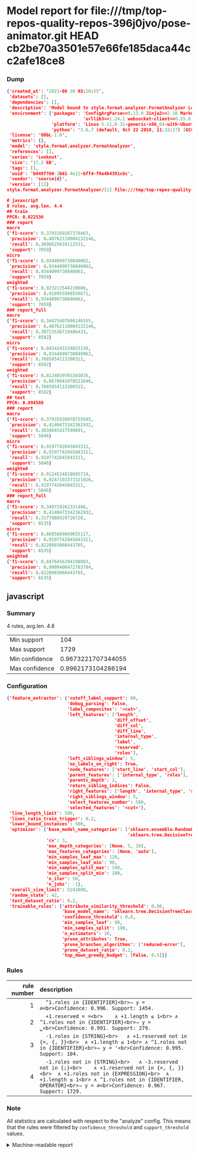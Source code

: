 # Model report for file:///tmp/top-repos-quality-repos-396j0jvo/pose-animator.git HEAD cb2be70a3501e57e66fe185daca44cc2afe18ce8

### Dump

```json
{'created_at': '2021-08-30 03:20:55',
 'datasets': [],
 'dependencies': [],
 'description': 'Model bound to style.format.analyzer.FormatAnalyzer Lookout analyzer.',
 'environment': {'packages': 'ConfigArgParse==0.13.0 Jinja2==2.10 MarkupSafe==1.1.1 PyStemmer==1.3.0 PyYAML==5.1 Pympler==0.5 SQLAlchemy==1.2.10 SQLAlchemy-Utils==0.33.3 asdf==2.3.2 bblfsh==2.12.7 boto==2.49.0 boto3==1.9.130 botocore==1.12.130 cachetools==2.0.1 certifi==2019.3.9 chardet==3.0.4 clint==0.5.1 docker==3.7.0 docker-pycreds==0.4.0 dulwich==0.19.11 grpcio==1.19.0 grpcio-tools==1.19.0 humanfriendly==4.16.1 humanize==0.5.1 idna==2.8 jmespath==0.9.4 jsonschema==2.6.0 lookout-sdk==0.4.1 lookout-sdk-ml==0.19.0 lookout-style==0.2.0 lz4==2.1.6 modelforge==0.12.1 numpy==1.16.2 packaging==19.0 pandas==0.22.0 pip==19.0.3 protobuf==3.7.0 psycopg2-binary==2.7.5 pygtrie==2.3 pyparsing==2.3.1 python-dateutil==2.8.0 python-igraph==0.7.1.post6 pytz==2019.1 requests==2.21.0 requirements-parser==0.2.0 scikit-learn==0.20.1 scikit-optimize==0.5.2 scipy==1.2.1 semantic-version==2.6.0 setuptools==40.8.0 six==1.12.0 smart-open==1.8.1 sourced-ml==0.8.2 spdx==2.5.0 stringcase==1.2.0 tabulate==0.8.2 tqdm==4.31.1 '
                             'urllib3==1.24.1 websocket-client==0.55.0 xxhash==1.3.0',
                 'platform': 'Linux-5.11.0-31-generic-x86_64-with-Ubuntu-18.04-bionic',
                 'python': '3.6.7 (default, Oct 22 2018, 11:32:17) [GCC 8.2.0]'},
 'license': 'ODbL-1.0',
 'metrics': {},
 'model': 'style.format.analyzer.FormatAnalyzer',
 'references': [],
 'series': 'Lookout',
 'size': '17.2 kB',
 'tags': [],
 'uuid': 'b949f760-3b61-4e12-bff4-f8e4b4391c6c',
 'vendor': 'source{d}',
 'version': [1]}
style.format.analyzer.FormatAnalyzer/[1] file:///tmp/top-repos-quality-repos-396j0jvo/pose-animator.git cb2be70a3501e57e66fe185daca44cc2afe18ce8

# javascript
8 rules, avg.len. 4.4
## train
PPCR: 0.822536
### report
macro
{'f1-score': 0.3793169267370463,
 'precision': 0.40762110004132146,
 'recall': 0.3696625639112531,
 'support': 7059}
micro
{'f1-score': 0.9344099730840062,
 'precision': 0.9344099730840062,
 'recall': 0.9344099730840062,
 'support': 7059}
weighted
{'f1-score': 0.923213544210606,
 'precision': 0.918955988556671,
 'recall': 0.9344099730840062,
 'support': 7059}
### report_full
macro
{'f1-score': 0.34475407846146555,
 'precision': 0.40762110004132146,
 'recall': 0.30723536719486433,
 'support': 8582}
micro
{'f1-score': 0.8434243334825139,
 'precision': 0.9344099730840062,
 'recall': 0.7685854113260312,
 'support': 8582}
weighted
{'f1-score': 0.8124039703383035,
 'precision': 0.8678041078521646,
 'recall': 0.7685854113260312,
 'support': 8582}
## test
PPCR: 0.894568
### report
macro
{'f1-score': 0.37935830978759505,
 'precision': 0.4140473342362932,
 'recall': 0.3634693417599891,
 'support': 5846}
micro
{'f1-score': 0.9197742045843311,
 'precision': 0.9197742045843311,
 'recall': 0.9197742045843311,
 'support': 5846}
weighted
{'f1-score': 0.9124524818085719,
 'precision': 0.9247103373321026,
 'recall': 0.9197742045843311,
 'support': 5846}
### report_full
macro
{'f1-score': 0.349719262331406,
 'precision': 0.4140473342362932,
 'recall': 0.3177988929726728,
 'support': 6535}
micro
{'f1-score': 0.8685889669655117,
 'precision': 0.9197742045843311,
 'recall': 0.8228003060443765,
 'support': 6535}
weighted
{'f1-score': 0.8476456394198003,
 'precision': 0.9009400472703784,
 'recall': 0.8228003060443765,
 'support': 6535}
```

## javascript
### Summary
4 rules, avg.len. 4.8

| | |
|-|-|
|Min support|104|
|Max support|1729|
|Min confidence|0.9673221707344055|
|Max confidence|0.9962173104286194|

### Configuration

```json
{'feature_extractor': {'cutoff_label_support': 80,
                       'debug_parsing': False,
                       'label_composites': '<cut>',
                       'left_features': ['length',
                                         'diff_offset',
                                         'diff_col',
                                         'diff_line',
                                         'internal_type',
                                         'label',
                                         'reserved',
                                         'roles'],
                       'left_siblings_window': 5,
                       'no_labels_on_right': True,
                       'node_features': ['start_line', 'start_col'],
                       'parent_features': ['internal_type', 'roles'],
                       'parents_depth': 2,
                       'return_sibling_indices': False,
                       'right_features': ['length', 'internal_type', 'reserved', 'roles'],
                       'right_siblings_window': 5,
                       'select_features_number': 500,
                       'selected_features': '<cut>'},
 'line_length_limit': 500,
 'lines_ratio_train_trigger': 0.2,
 'lower_bound_instances': 500,
 'optimizer': {'base_model_name_categories': ['sklearn.ensemble.RandomForestClassifier',
                                              'sklearn.tree.DecisionTreeClassifier'],
               'cv': 3,
               'max_depth_categories': [None, 5, 10],
               'max_features_categories': [None, 'auto'],
               'min_samples_leaf_max': 120,
               'min_samples_leaf_min': 90,
               'min_samples_split_max': 240,
               'min_samples_split_min': 180,
               'n_iter': 50,
               'n_jobs': -1},
 'overall_size_limit': 5242880,
 'random_state': 42,
 'test_dataset_ratio': 0.2,
 'trainable_rules': {'attribute_similarity_threshold': 0.98,
                     'base_model_name': 'sklearn.tree.DecisionTreeClassifier',
                     'confidence_threshold': 0.8,
                     'min_samples_leaf': 90,
                     'min_samples_split': 180,
                     'n_estimators': 10,
                     'prune_attributes': True,
                     'prune_branches_algorithms': ['reduced-error'],
                     'prune_dataset_ratio': 0.2,
                     'top_down_greedy_budget': [False, 0.5]}}
```

### Rules

| rule number | description |
|----:|:-----|
| 1 | `  ^1.roles in {IDENTIFIER}<br>⇒ y = ∅<br>Confidence: 0.996. Support: 1454.` |
| 2 | `  +1.reserved = =<br>	∧ +1.length ≤ 1<br>	∧ ^1.roles not in {IDENTIFIER}<br>⇒ y = ␣<br>Confidence: 0.991. Support: 279.` |
| 3 | `  -1.roles in {STRING}<br>	∧ +1.reserved not in {=, {, }}<br>	∧ +1.length ≤ 1<br>	∧ ^1.roles not in {IDENTIFIER}<br>⇒ y = '<br>Confidence: 0.995. Support: 104.` |
| 4 | `  -1.roles not in {STRING}<br>	∧ -3.reserved not in {;}<br>	∧ +1.reserved not in {=, {, }}<br>	∧ +1.roles not in {EXPRESSION}<br>	∧ +1.length ≤ 1<br>	∧ ^1.roles not in {IDENTIFIER, OPERATOR}<br>⇒ y = ∅<br>Confidence: 0.967. Support: 1729.` |

### Note
All statistics are calculated with respect to the "analyze" config. This means that the rules were filtered by
`confidence_threshold` and `support_threshold` values.

<details>
    <summary>Machine-readable report</summary>
```json
{"javascript": {"avg_rule_len": 4.75, "max_conf": 0.9962173104286194, "max_support": 1729, "min_conf": 0.9673221707344055, "min_support": 104, "num_rules": 4}}
```
</details>
